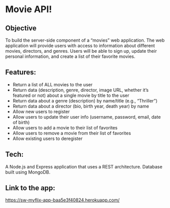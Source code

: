 # Movie API! 

## Objective
To build the server-side component of a “movies” web application. The web application will provide users with access to information about different movies, directors, and genres. Users will be able to sign up, update their personal information, and create a list of their favorite movies.

## Features:
* Return a list of ALL movies to the user
* Return data (description, genre, director, image URL, whether it’s featured or not) about a
single movie by title to the user
* Return data about a genre (description) by name/title (e.g., “Thriller”)
* Return data about a director (bio, birth year, death year) by name
* Allow new users to register
* Allow users to update their user info (username, password, email, date of birth)
* Allow users to add a movie to their list of favorites
* Allow users to remove a movie from their list of favorites
* Allow existing users to deregister

## Tech:
A Node.js and Express application that uses a REST architecture. Database built using MongoDB.

## Link to the app: 
https://sw-myflix-app-baa5e3f40824.herokuapp.com/



